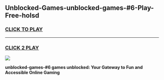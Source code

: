
## Unblocked-Games-unblocked-games-#6-Play-Free-holsd
<h3>
<a href="https://premium76.site?title=unblocked-games-#6&ref=22A">CLICK TO PLAY</a></h3>
<hr>

<h3>
<a href="https://premium76.site?title=unblocked-games-#6&ref=22A">CLICK 2 PLAY</a>
  
</h3>

<a href="https://premium76.site?title=unblocked-games-#6&ref=22A"><img src="https://clearcache.store/games.png"></a>


**unblocked-games-#6 games unblocked: Your Gateway to Fun and Accessible Online Gaming**
